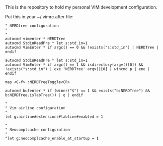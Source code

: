This is the repository to hold my personal VIM development
configuration.

Put this in your ~/.vimrc.after file:

```
" NERDtree configuration
"
"
autocmd vimenter * NERDTree
autocmd StdinReadPre * let s:std_in=1
autocmd VimEnter * if argc() == 0 && !exists("s:std_in") | NERDTree | endif

autocmd StdinReadPre * let s:std_in=1
autocmd VimEnter * if argc() == 1 && isdirectory(argv()[0]) && !exists("s:std_in") | exe 'NERDTree' argv()[0] | wincmd p | ene | endif

map <C-f> :NERDTreeToggle<CR>

autocmd bufenter * if (winnr("$") == 1 && exists("b:NERDTree") && b:NERDTree.isTabTree()) | q | endif

"
" Vim airline configuration
"
let g:airline#extensions#tabline#enabled = 1

"
" Neocomplcache configuration
"
"let g:neocomplcache_enable_at_startup = 1

```
